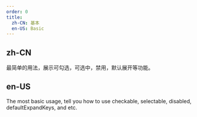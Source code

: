 ```yaml
---
order: 0
title:
  zh-CN: 基本
  en-US: Basic
---
```


## zh-CN

最简单的用法，展示可勾选，可选中，禁用，默认展开等功能。

## en-US

The most basic usage, tell you how to use checkable, selectable, disabled, defaultExpandKeys, and etc.
